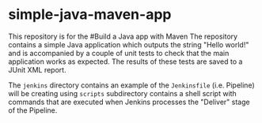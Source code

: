 # simple-java-maven-app

This repository is for the
#Build a Java app with Maven
The repository contains a simple Java application which outputs the string
"Hello world!" and is accompanied by a couple of unit tests to check that the
main application works as expected. The results of these tests are saved to a
JUnit XML report.

The `jenkins` directory contains an example of the `Jenkinsfile` (i.e. Pipeline)
will be creating using `scripts` subdirectory
contains a shell script with commands that are executed when Jenkins processes
the "Deliver" stage of the Pipeline.
